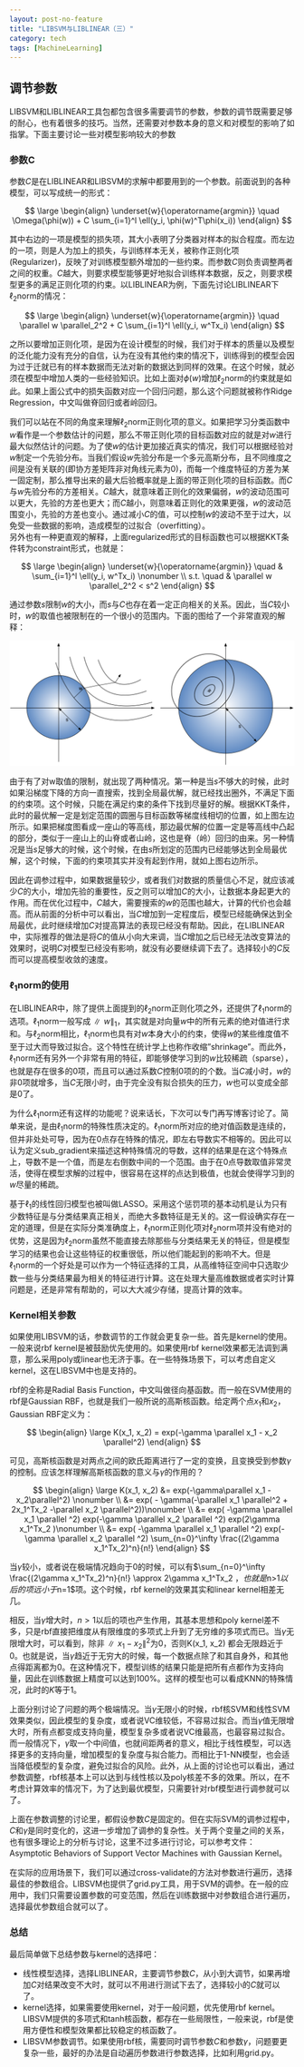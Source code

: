 ```yaml
---
layout: post-no-feature
title: "LIBSVM与LIBLINEAR（三）"
category: tech
tags: [MachineLearning]
---
```


## 调节参数
LIBSVM和LIBLINEAR工具包都包含很多需要调节的参数，参数的调节既需要足够的耐心，也有着很多的技巧。当然，还需要对参数本身的意义和对模型的影响了如指掌。下面主要讨论一些对模型影响较大的参数

### 参数C
参数$C$是在LIBLINEAR和LIBSVM的求解中都要用到的一个参数。前面说到的各种模型，可以写成统一的形式：

$$
\large
\begin{align}
\underset{w}{\operatorname{argmin}}  \quad \Omega(\phi(w))  + C \sum_{i=1}^l \ell(y_i, \phi(w)^T\phi(x_i))
\end{align}
$$

其中右边的一项是模型的损失项，其大小表明了分类器对样本的拟合程度。而左边的一项，则是人为加上的损失，与训练样本无关，被称作正则化项(Regularizer)，反映了对训练模型额外增加的一些约束。而参数$C$则负责调整两者之间的权重。$C$越大，则要求模型能够更好地拟合训练样本数据，反之，则要求模型更多的满足正则化项的约束。以LIBLINEAR为例，下面先讨论LIBLINEAR下$\ell_2$norm的情况：

$$
\large
\begin{align}
\underset{w}{\operatorname{argmin}}  \quad \parallel w \parallel_2^2  + C \sum_{i=1}^l \ell(y_i, w^Tx_i)
\end{align}
$$

之所以要增加正则化项，是因为在设计模型的时候，我们对于样本的质量以及模型的泛化能力没有充分的自信，认为在没有其他约束的情况下，训练得到的模型会因为过于迁就已有的样本数据而无法对新的数据达到同样的效果。在这个时候，就必须在模型中增加人类的一些经验知识。比如上面对$\phi(w)$增加$\ell_2$norm的约束就是如此。如果上面公式中的损失函数对应一个回归问题，那么这个问题就被称作Ridge Regression，中文叫做脊回归或者岭回归。

我们可以站在不同的角度来理解$\ell_2$norm正则化项的意义。如果把学习分类函数中$w$看作是一个参数估计的问题，那么不带正则化项的目标函数对应的就是对$w$进行最大似然估计的问题。为了使$w$的估计更加接近真实的情况，我们可以根据经验对$w$制定一个先验分布。当我们假设$w$先验分布是一个多元高斯分布，且不同维度之间是没有关联的(即协方差矩阵非对角线元素为$0$)，而每一个维度特征的方差为某一固定制，那么推导出来的最大后验概率就是上面的带正则化项的目标函数。而$C$与$w$先验分布的方差相关。$C$越大，就意味着正则化的效果偏弱，$w$的波动范围可以更大，先验的方差也更大；而$C$越小，则意味着正则化的效果更强，$w$的波动范围变小，先验的方差也变小。通过减小$C$的值，可以控制$w$的波动不至于过大，以免受一些数据的影响，造成模型的过拟合（overfitting）。　  
另外也有一种更直观的解释，上面regularized形式的目标函数也可以根据KKT条件转为constraint形式，也就是：

$$
\large
\begin{align}
\underset{w}{\operatorname{argmin}} \quad &  \sum_{i=1}^l \ell(y_i, w^Tx_i) \nonumber \\ 
s.t. \quad & \parallel w \parallel_2^2 < s^2
\end{align}
$$


通过参数$s$限制$w$的大小，而$s$与$C$也存在着一定正向相关的关系。因此，当$C$较小时，$w$的取值也被限制在的一个很小的范围内。下面的图给了一个非常直观的解释：

![L2Norm](/images/11/l2.svg)

由于有了对w取值的限制，就出现了两种情况。第一种是当$s$不够大的时候，此时如果沿梯度下降的方向一直搜索，找到全局最优解，就已经找出圈外，不满足下面的约束项。这个时候，只能在满足约束的条件下找到尽量好的解。根据KKT条件，此时的最优解一定是划定范围的圆圈与目标函数等梯度线相切的位置，如上图左边所示。如果把梯度图看成一座山的等高线，那边最优解的位置一定是等高线中凸起的部分，类似于一座山上的山脊或者山岭，这也是脊（岭）回归的由来。另一种情况是当$s$足够大的时候，这个时候，在由$s$所划定的范围内已经能够达到全局最优解，这个时候，下面的约束项其实并没有起到作用，就如上图右边所示。

因此在调参过程中，如果数据量较少，或者我们对数据的质量信心不足，就应该减少$C$的大小，增加先验的重要性，反之则可以增加$C$的大小，让数据本身起更大的作用。而在优化过程中，$C$越大，需要搜索的$w$的范围也越大，计算的代价也会越高。而从前面的分析中可以看出，当$C$增加到一定程度后，模型已经能确保达到全局最优，此时继续增加$C$对提高算法的表现已经没有帮助。因此，在LIBLINEAR中，实际推荐的做法是将$C$的值从小向大来调，当$C$增加之后已经无法改变算法的效果时，说明$C$对模型已经没有影响，就没有必要继续调下去了。选择较小的$C$反而可以提高模型收敛的速度。

### $\ell_1$norm的使用
在LIBLINEAR中，除了提供上面提到的$\ell_2$norm正则化项之外，还提供了$\ell_1$norm的选项。$\ell_1$norm一般写成$\parallel w \parallel_1$，其实就是对向量$w$中的所有元素的绝对值进行求和。与$\ell_2$norm相比，$\ell_1$norm也具有对$w$本身大小的约束，使得$w$的某些维度值不至于过大而导致过拟合。这个特性在统计学上也称作收缩”shrinkage”。而此外，$\ell_1$norm还有另外一个非常有用的特征，即能够使学习到的$w$比较稀疏（sparse），也就是存在很多的$0$项，而且可以通过系数$C$控制$0$项的的个数。当$C$减小时，$w$的非0项就增多，当$C$无限小时，由于完全没有拟合损失的压力，$w$也可以变成全部是$0$了。

为什么$\ell_1$norm还有这样的功能呢？说来话长，下次可以专门再写博客讨论了。简单来说，是由$\ell_1$norm的特殊性质决定的。$\ell_1$norm所对应的绝对值函数是连续的，但并非处处可导，因为在$0$点存在特殊的情况，即左右导数实不相等的。因此可以认为定义sub_gradient来描述这种特殊情况的导数，这样的结果是在这个特殊点上，导数不是一个值，而是左右倒数中间的一个范围。由于在$0$点导数取值非常灵活，使得在模型求解的过程中，很容易在这样的点达到极值，也就会使得学习到的$w$尽量的稀疏。

基于$\ell_1$的线性回归模型也被叫做LASSO。采用这个惩罚项的基本动机是认为只有少数特征是与分类结果真正相关，而绝大多数特征是无关的。这一假设确实存在一定的道理，但是在实际分类准确度上，$\ell_1$norm正则化项对$\ell_2$norm项并没有绝对的优势，这是因为$\ell_2$norm虽然不能直接去除那些与分类结果无关的特征，但是模型学习的结果也会让这些特征的权重很低，所以他们能起到的影响不大。但是$\ell_1$norm的一个好处是可以作为一个特征选择的工具，从高维特征空间中只选取少数一些与分类结果最为相关的特征进行计算。这在处理大量高维数据或者实时计算问题是，还是非常有帮助的，可以大大减少存储，提高计算的效率。

### Kernel相关参数
如果使用LIBSVM的话，参数调节的工作就会更复杂一些。首先是kernel的使用。一般来说rbf kernel是被鼓励优先使用的。如果使用rbf kernel效果都无法调到满意，那么采用poly或linear也无济于事。在一些特殊场景下，可以考虑自定义kernel，这在LIBSVM中也是支持的。

rbf的全称是Radial Basis Function，中文叫做径向基函数。而一般在SVM使用的rbf是Gaussian RBF，也就是我们一般所说的高斯核函数。给定两个点$x_1$和$x_2$，Gaussian RBF定义为：
		
$$
\begin{align} 
\large
K(x_1, x_2) = exp(-\gamma \parallel x_1 - x_2 \parallel^2)
\end{align}
$$

可见，高斯核函数是对两点之间的欧氏距离进行了一定的变换，且变换受到参数$\gamma$的控制。应该怎样理解高斯核函数的意义与$\gamma$的作用的？


$$
\begin{align}
\large
K(x_1, x_2) &= exp(-\gamma\parallel x_1 - x_2\parallel^2) \nonumber \\
			&= exp( - \gamma(-\parallel x_1 \parallel^2 + 2x_1^Tx_2  -\parallel x_2 \parallel^2))\nonumber \\
			&= exp( -\gamma \parallel x_1 \parallel ^2) exp(-\gamma \parallel x_2 \parallel ^2) exp(2\gamma x_1^Tx_2 )\nonumber \\
			&= exp( -\gamma \parallel x_1 \parallel ^2) exp(-\gamma \parallel x_2 \parallel ^2) \sum_{n=0}^\infty \frac{(2\gamma x_1^Tx_2)^n}{n!}
\end{align}
$$

当$\gamma$较小，或者说在极端情况趋向于$0$的时候，可以有$\sum_{n=0}^\infty \frac{(2\gamma x_1^Tx_2)^n}{n!} \approx 2\gamma x_1^Tx_2 $，也就是$n>1$以后的项远小于$n=1$项。这个时候，rbf kernel的效果其实和linear kernel相差无几。

相反，当$\gamma$增大时，$n>1$以后的项也产生作用，其基本思想和poly kernel差不多，只是rbf直接把维度从有限维度的多项式上升到了无穷维的多项式而已。当$\gamma$无限增大时，可以看到，除非$\parallel x_1 - x_2 \parallel^2$为$0$，否则K(x_1, x_2) 都会无限趋近于0。也就是说，当$\gamma$趋近于无穷大的时候，每一个数据点除了和其自身外，和其他点得距离都为$0$。在这种情况下，模型训练的结果只能是把所有点都作为支持向量，因此在训练数据上精度可以达到100%。这样的模型也可以看成KNN的特殊情况，此时的$K$等于$1$。

上面分别讨论了问题的两个极端情况。当$\gamma$无限小的时候，rbf核SVM和线性SVM效果类似，因此模型的复杂度，或者说VC维较低，不容易过拟合。而当$\gamma$值无限增大时，所有点都变成支持向量，模型复杂多或者说VC维最高，也最容易过拟合。而一般情况下，$\gamma$取一个中间值，也就间距两者的意义，相比于线性模型，可以选择更多的支持向量，增加模型的复杂度与拟合能力。而相比于1-NN模型，也会适当降低模型的复杂度，避免过拟合的风险。此外，从上面的讨论也可以看出，通过参数调整，rbf核基本上可以达到与线性核以及poly核差不多的效果。所以，在不考虑计算效率的情况下，为了达到最优模型，只需要针对rbf模型进行调参就可以了。

上面在参数调整的讨论里，都假设参数$C$是固定的。但在实际SVM的调参过程中，$C$和$\gamma$是同时变化的，这进一步增加了调参的复杂性。关于两个变量之间的关系，也有很多理论上的分析与讨论，这里不过多进行讨论，可以参考文件：Asymptotic Behaviors of Support Vector Machines with Gaussian Kernel。

在实际的应用场景下，我们可以通过cross-validate的方法对参数进行遍历，选择最佳的参数组合。LIBSVM也提供了grid.py工具，用于SVM的调参。在一般的应用中，我们只需要设置参数的可变范围，然后在训练数据中对参数组合进行遍历，选择最优参数组合就可以了。

### 总结

最后简单做下总结参数与kernel的选择吧：
* 线性模型选择，选择LIBLINEAR，主要调节参数$C$，从小到大调节，如果再增加$C$对结果改变不大时，就可以不用进行测试下去了，选择较小的$C$就可以了。
* kernel选择，如果需要使用kernel，对于一般问题，优先使用rbf kernel。LIBSVM提供的多项式和tanh核函数，都存在一些局限性，一般来说，rbf是使用方便性和模型效果都比较稳定的核函数了。
* LIBSVM参数调节。如果使用rbf核，需要同时调节参数$C$和参数$\gamma$，问题要更复杂一些，最好的办法是自动遍历参数进行参数选择，比如利用grid.py。
